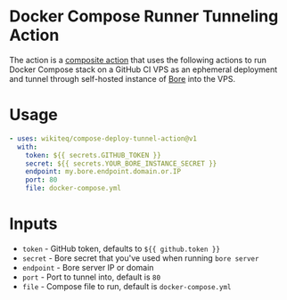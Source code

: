 # Docker Compose Runner Tunneling Action

The action is a [composite action](https://docs.github.com/en/actions/creating-actions/creating-a-composite-action)
that uses the following actions to run Docker Compose stack on a GitHub CI VPS as an ephemeral deployment and tunnel through
self-hosted instance of [Bore](https://github.com/ekzhang/bore) into the VPS.

# Usage

```yaml
- uses: wikiteq/compose-deploy-tunnel-action@v1
  with:
    token: ${{ secrets.GITHUB_TOKEN }}
    secret: ${{ secrets.YOUR_BORE_INSTANCE_SECRET }}
    endpoint: my.bore.endpoint.domain.or.IP
    port: 80
    file: docker-compose.yml
```

# Inputs

* `token` - GitHub token, defaults to `${{ github.token }}`
* `secret` - Bore secret that you've used when running `bore server`
* `endpoint` - Bore server IP or domain
* `port` - Port to tunnel into, default is `80`
* `file` - Compose file to run, default is `docker-compose.yml`
